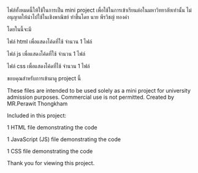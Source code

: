 ไฟล์ทั้งหมดนี้ให้ใช้ในการเป็น mini project เพื่อใช้ในการเข้าเรียนต่อในมหาวิทยาลัยเท่านั้น ไม่อนุญาตให้นำไปใช้ในเชิงพาณิชย์ ทำขึ้นโดย นาย พีรวิชญ์ ทองคำ

โดยในนี้จะมี

ไฟล์ html เพื่อแสดงโค้ดที่ใช้ จำนวน 1 ไฟล์

ไฟล์ js เพื่อแสดงโค้ดที่ใช้ จำนวน 1 ไฟล์

ไฟล์ css เพื่อแสดงโค้ดที่ใช้ จำนวน 1 ไฟล์

ขอบคุณสำหรับการเข้ามาดู project นี้

These files are intended to be used solely as a mini project for university admission purposes. Commercial use is not permitted. Created by MR.Perawit Thongkham

Included in this project:

1 HTML file demonstrating the code

1 JavaScript (JS) file demonstrating the code

1 CSS file demonstrating the code

Thank you for viewing this project.
